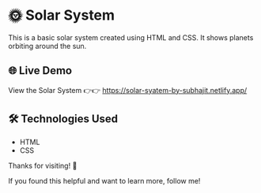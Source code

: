 # 🌞 Solar System 

This is a basic solar system  created using HTML and CSS. It shows planets orbiting around the sun.  

## 🌐 Live Demo  
View the Solar System 👉👉 https://solar-syatem-by-subhajit.netlify.app/  

## 🛠 Technologies Used  
- HTML  
- CSS  

Thanks for visiting! 🌟


If you found this helpful and want to learn more, follow me!


